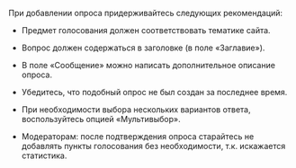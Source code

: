 При добавлении опроса придерживайтесь следующих рекомендаций:

* Предмет голосования должен соответствовать тематике сайта. 

* Вопрос должен содержаться в заголовке (в поле «Заглавие»).

* В поле «Сообщение» можно написать дополнительное описание опроса.

* Убедитесь, что подобный опрос не был создан за последнее время.

* При необходимости выбора нескольких вариантов ответа, воспользуйтесь опцией «Мультивыбор».

* Модераторам: после подтверждения опроса старайтесь не добавлять пункты голосования без необходимости, т.к. искажается статистика.
